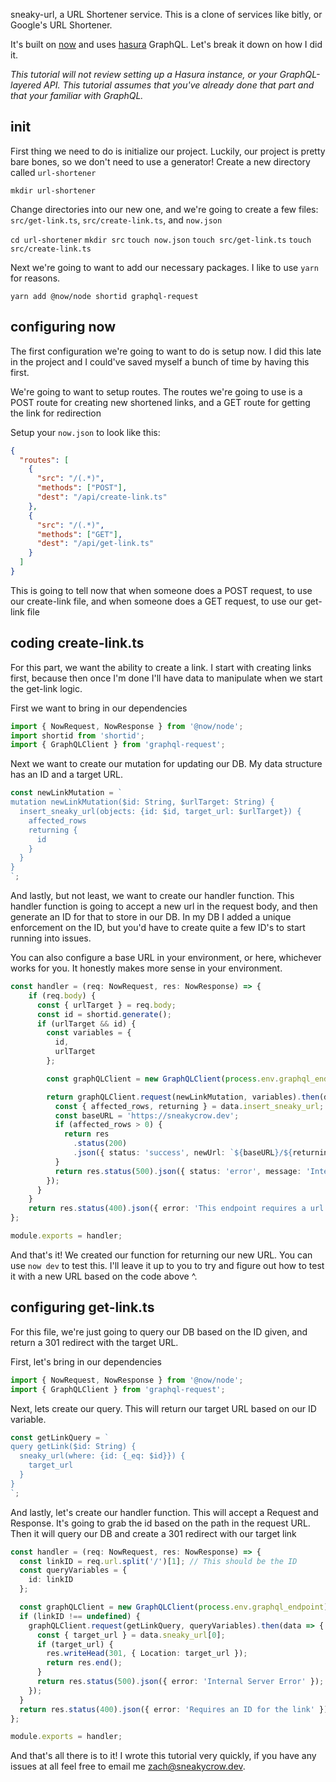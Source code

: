 sneaky-url, a URL Shortener service. This is a clone of services like bitly, or Google's URL Shortener.

It's built on [now](https://zeit.co) and uses [hasura](https://hasura.io/) GraphQL. Let's break it down on how I did it.

_This tutorial will not review setting up a Hasura instance, or your GraphQL-layered API. This tutorial assumes that you've already done that part and that your familiar with GraphQL._

## init

First thing we need to do is initialize our project. Luckily, our project is pretty bare bones, so we don't need to use a generator! Create a new directory called `url-shortener`

`mkdir url-shortener`

Change directories into our new one, and we're going to create a few files: `src/get-link.ts`, `src/create-link.ts`, and `now.json`

`cd url-shortener`
`mkdir src`
`touch now.json`
`touch src/get-link.ts`
`touch src/create-link.ts`

Next we're going to want to add our necessary packages. I like to use `yarn` for reasons.

`yarn add @now/node shortid graphql-request`

## configuring now

The first configuration we're going to want to do is setup now. I did this late in the project and I could've saved myself a bunch of time by having this first.

We're going to want to setup routes. The routes we're going to use is a POST route for creating new shortened links, and a GET route for getting the link for redirection

Setup your `now.json` to look like this:

```json
{
  "routes": [
    {
      "src": "/(.*)",
      "methods": ["POST"],
      "dest": "/api/create-link.ts"
    },
    {
      "src": "/(.*)",
      "methods": ["GET"],
      "dest": "/api/get-link.ts"
    }
  ]
}
```

This is going to tell now that when someone does a POST request, to use our create-link file, and when someone does a GET request, to use our get-link file

## coding create-link.ts

For this part, we want the ability to create a link. I start with creating links first, because then once I'm done I'll have data to manipulate when we start the get-link logic.

First we want to bring in our dependencies

```ts
import { NowRequest, NowResponse } from '@now/node';
import shortid from 'shortid';
import { GraphQLClient } from 'graphql-request';
```

Next we want to create our mutation for updating our DB. My data structure has an ID and a target URL.

```ts
const newLinkMutation = `
mutation newLinkMutation($id: String, $urlTarget: String) {
  insert_sneaky_url(objects: {id: $id, target_url: $urlTarget}) {
    affected_rows
    returning {
      id
    }
  }
}
`;
```

And lastly, but not least, we want to create our handler function. This handler function is going to accept a new url in the request body, and then generate an ID for that to store in our DB. In my DB I added a unique enforcement on the ID, but you'd have to create quite a few ID's to start running into issues.

You can also configure a base URL in your environment, or here, whichever works for you. It honestly makes more sense in your environment.

```ts
const handler = (req: NowRequest, res: NowResponse) => {
    if (req.body) {
      const { urlTarget } = req.body;
      const id = shortid.generate();
      if (urlTarget && id) {
        const variables = {
          id,
          urlTarget
        };

        const graphQLClient = new GraphQLClient(process.env.graphql_endpoint);

        return graphQLClient.request(newLinkMutation, variables).then(data => {
          const { affected_rows, returning } = data.insert_sneaky_url;
          const baseURL = 'https://sneakycrow.dev';
          if (affected_rows > 0) {
            return res
              .status(200)
              .json({ status: 'success', newUrl: `${baseURL}/${returning[0].id}` });
          }
          return res.status(500).json({ status: 'error', message: 'Internal Server Error' });
        });
      }
    }
    return res.status(400).json({ error: 'This endpoint requires a url target' });
};

module.exports = handler;
```

And that's it! We created our function for returning our new URL. You can use `now dev` to test this. I'll leave it up to you to try and figure out how to test it with a new URL based on the code above ^.

## configuring get-link.ts

For this file, we're just going to query our DB based on the ID given, and return a 301 redirect with the target URL.

First, let's bring in our dependencies

```ts
import { NowRequest, NowResponse } from '@now/node';
import { GraphQLClient } from 'graphql-request';
```

Next, lets create our query. This will return our target URL based on our ID variable.

```ts
const getLinkQuery = `
query getLink($id: String) {
  sneaky_url(where: {id: {_eq: $id}}) {
    target_url
  }
}
`;
```

And lastly, let's create our handler function. This will accept a Request and Response. It's going to grab the id based on the path in the request URL. Then it will query our DB and create a 301 redirect with our target link

```ts
const handler = (req: NowRequest, res: NowResponse) => {
  const linkID = req.url.split('/')[1]; // This should be the ID
  const queryVariables = {
    id: linkID
  };

  const graphQLClient = new GraphQLClient(process.env.graphql_endpoint);
  if (linkID !== undefined) {
    graphQLClient.request(getLinkQuery, queryVariables).then(data => {
      const { target_url } = data.sneaky_url[0];
      if (target_url) {
        res.writeHead(301, { Location: target_url });
        return res.end();
      }
      return res.status(500).json({ error: 'Internal Server Error' });
    });
  }
  return res.status(400).json({ error: 'Requires an ID for the link' });
};

module.exports = handler;
```

And that's all there is to it! I wrote this tutorial very quickly, if you have any issues at all feel free to email me [zach@sneakycrow.dev](mailto:zach@sneakycrow.dev).
